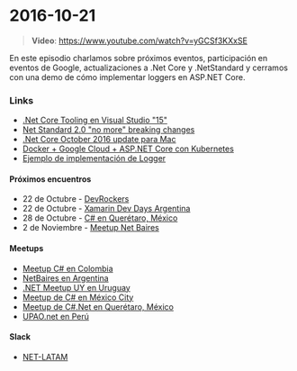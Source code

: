 # 2016-10-21

> **Video**: https://www.youtube.com/watch?v=yGCSf3KXxSE

En este episodio charlamos sobre próximos eventos, participación en eventos de Google, actualizaciones a .Net Core y .NetStandard y cerramos con una demo de cómo implementar loggers en ASP.NET Core.

### Links
- [.Net Core Tooling en Visual Studio "15"](https://blogs.msdn.microsoft.com/dotnet/2016/10/19/net-core-tooling-in-visual-studio-15/)
- [Net Standard 2.0 "no more" breaking changes](https://github.com/dotnet/standard/blob/master/docs/faq.md#what-about-the-breaking-change-between-net-standard-1x-and-20)
- [.Net Core October 2016 update para Mac](https://blogs.msdn.microsoft.com/dotnet/2016/10/20/announcing-the-october-2016-update-for-net-core-1-0/)
- [Docker + Google Cloud + ASP.NET Core con Kubernetes](https://cloudplatform.googleblog.com/2016/10/managing-containerized-ASP.NET-Core-apps-with-Kubernetes.html)
- [Ejemplo de implementación de Logger](https://github.com/ealsur/loganalytics-extensions-logging)

#### Próximos encuentros

- 22 de Octubre - [DevRockers](https://devrockers.com/)
- 22 de Octubre - [Xamarin Dev Days Argentina](https://ti.to/xamarin/dev-days-argentina)
- 28 de Octubre - [C# en Querétaro, México](https://www.meetup.com/Meetup-de-C-NET-en-Queretaro/events/234672208/)
- 2 de Noviembre - [Meetup Net Baires](https://www.meetup.com/Net-Baires/events/234074562/)


#### Meetups

- [Meetup C# en Colombia](https://www.meetup.com/csharp-community/)
- [NetBaires en Argentina](https://www.meetup.com/Net-Baires/)
- [.NET Meetup UY en Uruguay](https://www.meetup.com/NETMeetupUY/)
- [Meetup de C# en México City](https://www.meetup.com/Meetup-de-csharp-en-Mexico-City/)
- [Meetup de C#.Net en Querétaro, México](https://www.meetup.com/Meetup-de-C-NET-en-Queretaro/)
- [UPAO.net en Perú](https://www.facebook.com/UPAO.net/)

#### Slack

- [NET-LATAM](https://slack.net-latam.com/)
